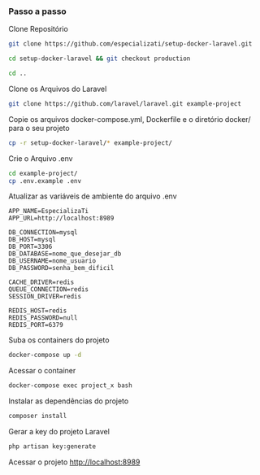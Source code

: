 ### Passo a passo
Clone Repositório
```sh
git clone https://github.com/especializati/setup-docker-laravel.git
```
```sh
cd setup-docker-laravel && git checkout production
```
```sh
cd ..
```


Clone os Arquivos do Laravel
```sh
git clone https://github.com/laravel/laravel.git example-project
```


Copie os arquivos docker-compose.yml, Dockerfile e o diretório docker/ para o seu projeto
```sh
cp -r setup-docker-laravel/* example-project/
```


Crie o Arquivo .env
```sh
cd example-project/
cp .env.example .env
```


Atualizar as variáveis de ambiente do arquivo .env
```dosini
APP_NAME=EspecializaTi
APP_URL=http://localhost:8989

DB_CONNECTION=mysql
DB_HOST=mysql
DB_PORT=3306
DB_DATABASE=nome_que_desejar_db
DB_USERNAME=nome_usuario
DB_PASSWORD=senha_bem_dificil

CACHE_DRIVER=redis
QUEUE_CONNECTION=redis
SESSION_DRIVER=redis

REDIS_HOST=redis
REDIS_PASSWORD=null
REDIS_PORT=6379
```


Suba os containers do projeto
```sh
docker-compose up -d
```


Acessar o container
```sh
docker-compose exec project_x bash
```


Instalar as dependências do projeto
```sh
composer install
```


Gerar a key do projeto Laravel
```sh
php artisan key:generate
```


Acessar o projeto
[http://localhost:8989](http://localhost:8989)
